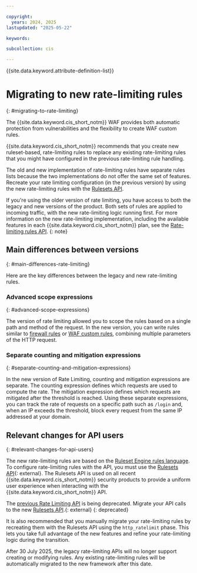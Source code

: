 ```yaml
---

copyright:
  years: 2024, 2025
lastupdated: "2025-05-22"

keywords:

subcollection: cis

---
```


{{site.data.keyword.attribute-definition-list}}

# Migrating to new rate-limiting rules
{: #migrating-to-rate-limiting}
 
The {{site.data.keyword.cis_short_notm}} WAF provides both automatic protection from vulnerabilities and the flexibility to create WAF custom rules.

{{site.data.keyword.cis_short_notm}} recommends that you create new ruleset-based, rate-limiting rules to replace any existing rate-limiting rules that you might have configured in the previous rate-limiting rule handling.

The old and new implementation of rate-limiting rules have separate rules lists because the two implementations do not offer the same set of features. Recreate your rate limiting configuration (in the previous version) by using the new rate-limiting rules with the [Rulesets API](/apidocs/cis#get-instance-rulesets).

If you're using the older version of rate limiting, you have access to both the legacy and new versions of the product. Both sets of rules are applied to incoming traffic, with the new rate-limiting logic running first. For more information on the new rate-limiting implementation, including the available features in each {{site.data.keyword.cis_short_notm}} plan, see the [Rate-limiting rules API](/apidocs/cis#list-all-zone-rate-limits).
{: note}

## Main differences between versions
{: #main-differences-rate-limiting}

Here are the key differences between the legacy and new rate-limiting rules.

### Advanced scope expressions
{: #advanced-scope-expressions}

The version of rate limiting allowed you to scope the rules based on a single path and method of the request. In the new version, you can write rules similar to [firewall rules](/docs/cis?topic=cis-about-firewall-rules) or [WAF custom rules](/docs/cis?topic=cis-custom-rules-overview), combining multiple parameters of the HTTP request.

### Separate counting and mitigation expressions
{: #separate-counting-and-mitigation-expressions}

In the new version of Rate Limiting, counting and mitigation expressions are separate. The counting expression defines which requests are used to compute the rate. The mitigation expression defines which requests are mitigated after the threshold is reached. Using these separate expressions, you can track the rate of requests on a specific path such as `/login` and, when an IP exceeds the threshold, block every request from the same IP addressed at your domain.

## Relevant changes for API users
{: #relevant-changes-for-api-users}

The new rate-limiting rules are based on the [Ruleset Engine rules language](/docs/cis?topic=cis-cis-ruleset-engine). To configure rate-limiting rules with the API, you must use the [Rulesets API](/apidocs/cis#get-instance-rulesets){: external}. The Rulesets API is used on all recent {{site.data.keyword.cis_short_notm}} security products to provide a uniform user experience when interacting with the {{site.data.keyword.cis_short_notm}} API.

The [previous Rate Limiting API](/apidocs/cis#list-all-zone-rate-limits) is being deprecated. Migrate your API calls to the new [Rulesets API](/apidocs/cis#get-instance-rulesets).{: external}
{: deprecated}

It is also recommended that you manually migrate your rate-limiting rules by recreating them with the Rulesets API using the `http_ratelimit` phase. This lets you take full advantage of the new features and refine your rate-limiting logic during the transition.

After 30 July 2025, the legacy rate-limiting APIs will no longer support creating or modifying rules. Any existing rate-limiting rules will be automatically migrated to the new framework after this date.
